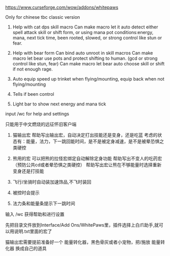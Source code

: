 https://www.curseforge.com/wow/addons/whitepaws

Only for chinese tbc classic version

1. Help with cat dps skill macro
Can make macro let it auto detect either spell attack skill or shift form, or using mana pot
conditions:energy, mana, next tick time, been rooted, slowed, or strong control like stun or fear.

2. Help with bear form
Can bind auto unroot in skill macros
Can make macro let bear use pots and protect shifting to human. (gcd or strong control like stun, fear)
Can make macro let bear auto choose skill or shift if not enough rage.

3. Auto equip speed up trinket when flying/mounting, equip back when not flying/mounting

4. Tells if been control

5. Light bar to show next energy and mana tick

input /wc for help and settings

只能用于中文燃烧的远征怀旧客户端
1. 猫输出宏
帮助写出输出宏，自动决定打出技能还是变身，还是吃蓝
考虑的状态有：能量，法力，下一跳回能时间，是不是被定身减速，是不是被晕恐惧之类硬控

2. 熊用的宏
可以把熊的拉怪宏绑定自动解除定身功能
帮助写出不变人的吃药宏（预防公共cd或者晕恐惧之类硬控）
帮助写出宏让熊在不够能量时选择重新变身还是打技能

3. 飞行/坐骑时自动装加速饰品,不飞时装回

4. 被控时会提示

5. 法力条和能量条提示下一跳时间

输入 /wc 获得帮助和进行设置

先把目录文件放到Interface/Add Ons/WhitePaws里，插件选择上白爪助手,就可以用说明.txt里面的宏了

猫输出宏需要提前准备好一个 能量转化器，黑色骨灰或者小宠物，把/施放 能量转化器 换成自己的道具
